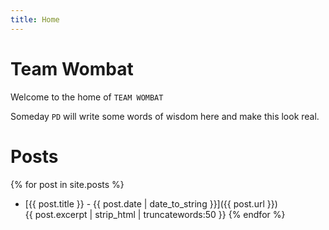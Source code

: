 ```yaml
---
title: Home
---
```


# Team Wombat

Welcome to the home of `TEAM WOMBAT`

Someday `PD` will write some words of wisdom here and make this look real.

# Posts

{% for post in site.posts %}
* [{{ post.title }} - {{ post.date | date_to_string }}]({{ post.url }})  
{{ post.excerpt | strip_html  | truncatewords:50 }}
{% endfor %}
